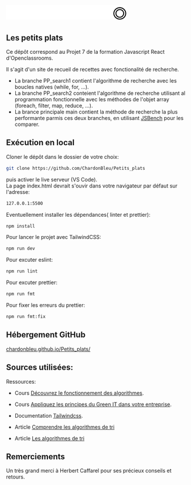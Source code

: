 # ![Les petits plats](assets/images/logo.png)

## Les petits plats

Ce dépôt correspond au Projet 7 de la formation Javascript React d'Openclassrooms.

Il s'agit d'un site de recueil de recettes avec fonctionalité de recherche.    
- La branche PP_search1 contient l'algorithme de recherche avec les boucles natives (while, for, ...).  
- La branche PP_search2 conteient l'algorithme de recherche utilisant al programmation fonctionnelle avec les méthodes de l'objet array (foreach, filter, map, reduce, ...).  
- La brance principale main contient la méthode de recherche la plus performante parmis ces deux branches, en utilisant [JSBench](https://jsben.ch/) pour les comparer.  


## Exécution en local

Cloner le dépôt dans le dossier de votre choix:

```bash
git clone https://github.com/ChardonBleu/Petits_plats
```

puis activer le live serveur (VS Code).  
La page index.html devrait s'ouvir dans votre navigateur par défaut sur l'adresse:

```bash
127.0.0.1:5500
```

Eventuellement installer les dépendances( linter et prettier):

```bash
npm install
```

Pour lancer le projet avec TailwindCSS:

```bash
npm run dev
```

Pour excuter eslint:

```bash
npm run lint
```

Pour excuter prettier:

```bash
npm run fmt
```

Pour fixer les erreurs du prettier:

```bash
npm run fmt:fix
```

## Hébergement GitHub

[chardonbleu.github.io/Petits_plats/](https://chardonbleu.github.io/Petits_plats/)

## Sources utilisées:

Ressources:

- Cours [Découvrez le fonctionnement des algorithmes](https://openclassrooms.com/fr/courses/7527306-decouvrez-le-fonctionnement-des-algorithmes).

- Cours [Appliquez les principes du Green IT dans votre entreprise](https://openclassrooms.com/fr/courses/6227476-appliquez-les-principes-du-green-it-dans-votre-entreprise).

- Documentation [Tailwindcss](https://tailwindcss.com/docs/installation/using-vite).

- Article [Comprendre les algorithmes de tri ](https://www.jesuisundev.com/comprendre-les-algorithmes-de-tri-en-7-minutes/)

- Article [Les algorithmes de tri](https://interstices.info/les-algorithmes-de-tri/)

## Remerciements

Un très grand merci à Herbert Caffarel pour ses précieux conseils et retours.

